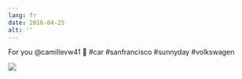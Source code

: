 ```yaml
---
lang: fr
date: 2016-04-25
alt: ''
---
```


For you @camillevw41 🚃 #car #sanfrancisco #sunnyday #volkswagen

![](/photos/2016-04-25-1461542574.jpg)